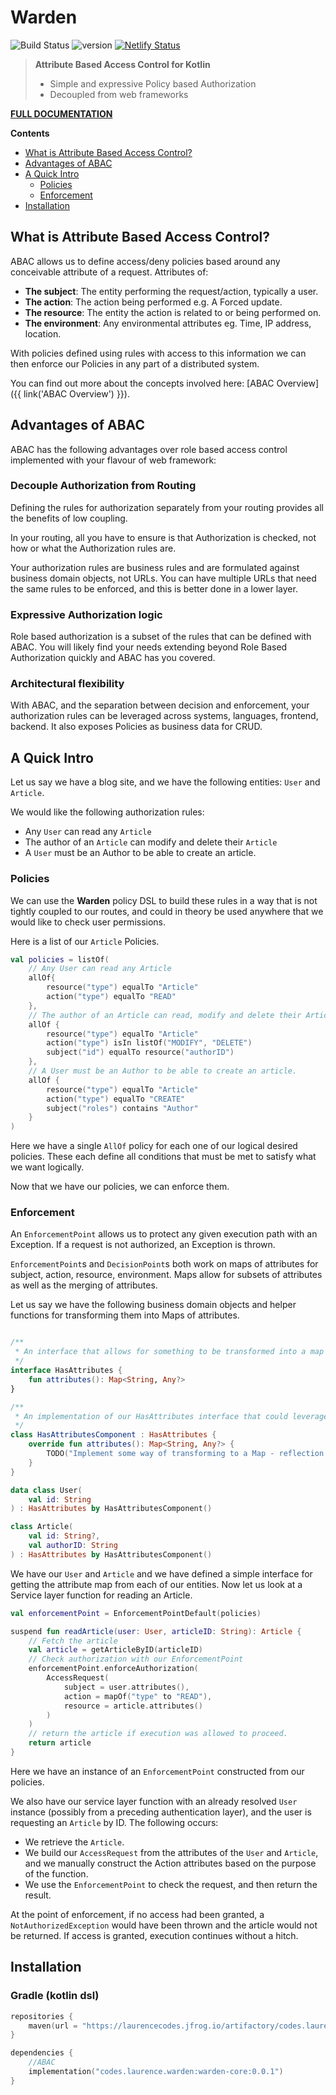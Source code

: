 # Warden

![Build Status](https://github.com/lgwillmore/warden/actions/workflows/test.yml/badge.svg?branch=main) 
![version](https://img.shields.io/github/v/tag/lgwillmore/warden?include_prereleases&label=release) 
[![Netlify Status](https://api.netlify.com/api/v1/badges/0d20e576-551e-42be-9e8c-66355d420603/deploy-status)](https://app.netlify.com/sites/warden-kotlin/deploys)

> **Attribute Based Access Control for Kotlin**
>
> - Simple and expressive Policy based Authorization
> - Decoupled from web frameworks

**[FULL DOCUMENTATION](https://warden-kotlin.netlify.com/)**

**Contents**
- [What is Attribute Based Access Control?](#what-is-attribute-based-access-control)
- [Advantages of ABAC](#advantages-of-abac)
- [A Quick Intro](#a-quick-intro)
  * [Policies](#policies)
  * [Enforcement](#enforcement)
- [Installation](#installation)

## What is Attribute Based Access Control?

ABAC allows us to define access/deny policies based around any conceivable attribute of a request. Attributes of:

 - **The subject**: The entity performing the request/action, typically a user.
 - **The action**: The action being performed e.g. A Forced update.
 - **The resource**: The entity the action is related to or being performed on.
 - **The environment**: Any environmental attributes eg. Time, IP address, location.

With policies defined using rules with access to this information we can then enforce our Policies in any part of a distributed system.

You can find out more about the concepts involved here: [ABAC Overview]({{ link('ABAC Overview') }}).

## Advantages of ABAC

ABAC has the following advantages over role based access control implemented with your flavour of web framework:

### Decouple Authorization from Routing
Defining the rules for authorization separately from your routing provides all the benefits of low coupling.

In your routing, all you have to ensure is that Authorization is checked, not how or what the Authorization rules are.
 
Your authorization rules are business rules and are formulated against business domain objects, not URLs. You can have multiple URLs that need the same rules to be enforced, and this is better done in a lower layer.

### Expressive Authorization logic
Role based authorization is a subset of the rules that can be defined with ABAC. You will likely find your needs extending beyond Role Based Authorization quickly and ABAC has you covered.

### Architectural flexibility
With ABAC, and the separation between decision and enforcement, your authorization rules can be leveraged across systems, languages, frontend, backend. It also exposes Policies as business data for CRUD.

## A Quick Intro

Let us say we have a blog site, and we have the following entities: `User` and `Article`.

We would like the following authorization rules:

 - Any `User` can read any `Article`
 - The author of an `Article` can modify and delete their `Article`
 - A `User` must be an Author to be able to create an article.
 
### Policies
 
We can use the **Warden** policy DSL to build these rules in a way that is not tightly coupled to our routes, and could in theory be used anywhere that we would like to check user permissions.
 
Here is a list of our `Article` Policies.
```kotlin
val policies = listOf(
    // Any User can read any Article
    allOf{
        resource("type") equalTo "Article"
        action("type") equalTo "READ"
    },
    // The author of an Article can read, modify and delete their Article
    allOf {
        resource("type") equalTo "Article"
        action("type") isIn listOf("MODIFY", "DELETE")
        subject("id") equalTo resource("authorID")
    },
    // A User must be an Author to be able to create an article.
    allOf {
        resource("type") equalTo "Article"
        action("type") equalTo "CREATE"
        subject("roles") contains "Author"
    }
)
 ```
Here we have a single `AllOf` policy for each one of our logical desired policies. These each define all conditions that must be met to satisfy what we want logically.

Now that we have our policies, we can enforce them.

### Enforcement

An `EnforcementPoint` allows us to protect any given execution path with an Exception. If a request is not authorized, an Exception is thrown.

`EnforcementPoint`s and `DecisionPoint`s both work on maps of attributes for subject, action, resource, environment. Maps allow for subsets of attributes as well as the merging of attributes.  

Let us say we have the following business domain objects and helper functions for transforming them into Maps of attributes.

```kotlin

/**
 * An interface that allows for something to be transformed into a map of attributes
 */
interface HasAttributes {
    fun attributes(): Map<String, Any?>
}

/**
 * An implementation of our HasAttributes interface that could leverage some reflection 
 */
class HasAttributesComponent : HasAttributes {
    override fun attributes(): Map<String, Any?> {
        TODO("Implement some way of transforming to a Map - reflection can help here")
    }
}

data class User(
    val id: String
) : HasAttributes by HasAttributesComponent()

class Article(
    val id: String?,
    val authorID: String
) : HasAttributes by HasAttributesComponent()
```

We have our `User` and `Article` and we have defined a simple interface for getting the attribute map from each of our entities. Now let us look at a Service layer function for reading an Article.

```kotlin
val enforcementPoint = EnforcementPointDefault(policies)

suspend fun readArticle(user: User, articleID: String): Article {
    // Fetch the article
    val article = getArticleByID(articleID)
    // Check authorization with our EnforcementPoint
    enforcementPoint.enforceAuthorization(
        AccessRequest(
            subject = user.attributes(),
            action = mapOf("type" to "READ"),
            resource = article.attributes()
        )
    )
    // return the article if execution was allowed to proceed.
    return article
}
```

Here we have an instance of an `EnforcementPoint` constructed from our policies.

We also have our service layer function with an already resolved `User` instance (possibly from a preceding authentication layer), and the user is requesting an `Article` by ID. The following occurs:

- We retrieve the `Article`.
- We build our `AccessRequest` from the attributes of the `User` and `Article`, and we manually construct the Action attributes based on the purpose of the function.
- We use the `EnforcementPoint` to check the request, and then return the result.

At the point of enforcement, if no access had been granted, a `NotAuthorizedException` would have been thrown and the article would not be returned. If access is granted, execution continues without a hitch.

## Installation

### Gradle (kotlin dsl)

```kotlin
repositories {
    maven(url = "https://laurencecodes.jfrog.io/artifactory/codes.laurence.warden/")
}

dependencies {
    //ABAC
    implementation("codes.laurence.warden:warden-core:0.0.1")
}
```
